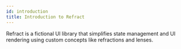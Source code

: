 ```yaml
---
id: introduction
title: Introduction to Refract
---
```


Refract is a fictional UI library that simplifies state management and UI rendering using custom concepts like refractions and lenses.

